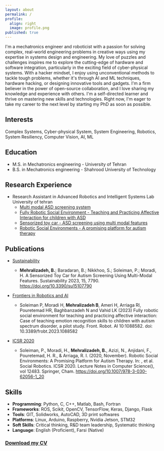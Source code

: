 ```yaml
---
layout: about
permalink: /
profile:
  align: right
  image: profile.png
published: true
---
```


I'm a mechatronics engineer and roboticist with a passion for solving complex, real-world engineering problems in creative ways using my expertise in systems design and engineering. My love of puzzles and challenges inspires me to explore the cutting-edge of hardware and software integration, particularly in the exciting field of cyber-physical systems. With a hacker mindset, I enjoy using unconventional methods to tackle tough problems, whether it's through AI and ML techniques, hardware hacking, or designing innovative tools and gadgets. I'm a firm believer in the power of open-source collaboration, and I love sharing my knowledge and experience with others. I'm a self-directed learner and thrive on mastering new skills and technologies. Right now, I'm eager to take my career to the next level by starting my PhD as soon as possible.

## Interests
Complex Systems, Cyber-physical System, System Engineering, Robotics, System Resiliency, Computer Vision, AI, ML

## Education

- M.S. in Mechatronics engineering - University of Tehran
- B.S. in Mechatronics engineering - Shahrood University of Technology 

## Research Experience

- Research Assistant in Advanced Robotics and Intelligent Systems Lab University of tehran
  - [Multi modal ASD screening system](https://bijanmehr.github.io/projects/mmass/)
  - [Fully Robotic Social Environment - Teaching and Practicing Affective Interaction for children with ASD](https://doi.org/10.3389/frobt.2023.1088582)
  - [Sensorized toy car - ASD screening using multi modal features](https://bijanmehr.github.io/projects/intelligent_car/)
  - [Robotic Social Environments - A promising platform for autism therapy](https://doi.org/10.1007/978-3-030-62056-1_20)

## Publications

- [Sustainability](https://doi.org/10.3390/su15107790)
  - **Mehralizadeh, B.**; Baradaran, B.; Nikkhoo, S.; Soleiman, P.; Moradi, H. A Sensorized Toy Car for Autism Screening Using Multi-Modal Features. Sustainability 2023, 15, 7790. https://doi.org/10.3390/su15107790

- [Frontiers in Robotics and AI](https://doi.org/10.3389/frobt.2023.1088582)
  - Soleiman P, Moradi H, **Mehralizadeh B**, Ameri H, Arriaga RI, Pouretemad HR, Baghbanzadeh N and Vahid LK (2023) Fully robotic social environment for teaching and practicing affective interaction: Case of teaching emotion recognition skills to children with autism spectrum disorder, a pilot study. Front. Robot. AI 10:1088582. doi: 10.3389/frobt.2023.1088582

- [ICSR 2020](https://doi.org/10.1007/978-3-030-62056-1_20)
  - Soleiman, P., Moradi, H., **Mehralizadeh, B.**, Azizi, N., Anjidani, F., Pouretemad, H. R., & Arriaga, R. I. (2020, November). Robotic Social Environments: A Promising Platform for Autism Therapy. In: , et al. Social Robotics. ICSR 2020. Lecture Notes in Computer Science(), vol 12483. Springer, Cham. https://doi.org/10.1007/978-3-030-62056-1_20

## Skills

- **Programming**: Python, C, C++, Matlab, Bash, Fortran
- **Frameworks**: ROS, Scikit, OpenCV, TensorFlow, Keras, Django, Flask
- **Tools**: GIT, Solidworks, AutoCAD, 3D print softwares
- **Platforms**: Linux, Arduino, Raspberry, Nvidia Jetson, STM32
- **Soft Skills**: Critical thinking, R&D team leadership, Systematic thinking
- **Language**: English (Proficient), Farsi (Native)

### [Download my CV](https://bijanmehr.github.io/assets/files/bijanmehr_cv.pdf)
